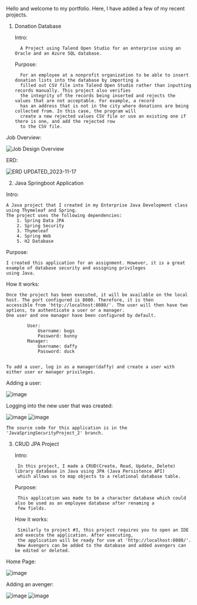 Hello and welcome to my portfolio. Here, I have added a few of my recent projects. 
  1.  Donation Database


		Intro:

      		A Project using Talend Open Studio for an enterprise using an Oracle and an Azure SQL database. 
      	Purpose:

     		For an employee at a nonprofit organization to be able to insert donation lists into the database by importing a
      		filled out CSV file into Talend Open Studio rather than inputting records manually. This project also verifies
      		the integrity of the records being inserted and rejects the values that are not acceptable. For example, a record
      		has an address that is not in the city where donations are being collected from. In this case, the program will
      		create a new rejected values CSV file or use an existing one if there is one, and add the rejected row
      		to the CSV file.
Job Overview: 
	
 ![Job Design Overview](https://github.com/amaansheikhh/Portfolio/assets/98118572/053c9c09-508c-497c-a94a-cf3585e38763)


ERD:
	
 ![ERD UPDATED_2023-11-17](https://github.com/amaansheikhh/Portfolio/assets/98118572/65934335-dd4d-4025-ba2c-f0cfd9c102fe)

2. Java Springboot Application

Intro: 

	A Java project that I created in my Enterprise Java Development class using Thymeleaf and Spring. 
 	The project uses the following dependencies: 
 		1. Spring Data JPA
  		2. Spring Security
   		3. Thymeleaf
    	4. Spring Web
     	5. H2 Database
Purpose: 

	I created this application for an assignment. However, it is a great example of database security and assigning privileges 
 	using Java. 

How it works: 

	Once the project has been executed, it will be available on the local host. The port configured is 8080. Therefore, it is then 
 	accessible from 'http://localhost:8080/'. The user will then have two options, to authenticate a user or a manager. 
  	One user and one manager have been configured by default.
  		
    		User: 
   				Username: bugs
     			Password: bunny
       		Manager: 
       			Username: daffy
				Password: duck
    
	
  	To add a user, log in as a manager(daffy) and create a user with either user or manager privileges.
   Adding a user: 
   
   ![image](https://github.com/amaansheikhh/Portfolio/assets/98118572/93ac4b9b-fad5-4811-a8d3-0f48648f7f4c)

   Logging into the new user that was created: 
   	
![image](https://github.com/amaansheikhh/Portfolio/assets/98118572/cbbbd7ec-2ac5-45c1-bd47-7a01bd61cb87)
![image](https://github.com/amaansheikhh/Portfolio/assets/98118572/248a2440-5451-4303-ae4c-c28403fbb4eb)

  	The source code for this application is in the 'JavaSpringSecurityProject_2' branch. 
  
   
3. CRUD JPA Project

	Intro:
	

		In this project, I made a CRUD(Create, Read, Update, Delete) library database in Java using JPA (Java Persistence API)
		which allows us to map objects to a relational database table.
	
 	Purpose:

		This application was made to be a character database which could also be used as an employee database after renaming a
		few fields.    
  		
	How it works:

		Similarly to project #3, this project requires you to open an IDE and execute the application. After executing,
		the application will be ready for use at 'http://localhost:8080/'.
		New Avengers can be added to the database and added avengers can be edited or deleted. 

Home Page: 

![image](https://github.com/amaansheikhh/Portfolio/assets/98118572/e2d39dfe-e2b4-4aaf-8e73-6ee37a8338c2)

Adding an avenger: 

![image](https://github.com/amaansheikhh/Portfolio/assets/98118572/7cb0d051-a387-4437-9549-7b70527dbf9a) ![image](https://github.com/amaansheikhh/Portfolio/assets/98118572/b5f75e51-1dce-479b-880b-852eee2fc948)



